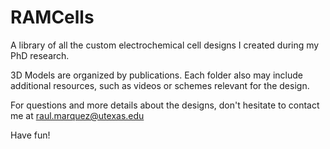 # RAMCells
A library of all the custom electrochemical cell designs I created during my PhD research. 

3D Models are organized by publications. Each folder also may include additional resources, such as videos or schemes relevant for the design. 

For questions and more details about the designs, don't hesitate to contact me at raul.marquez@utexas.edu

Have fun!

